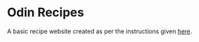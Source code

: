 # Odin Recipes

A basic recipe website created as per the instructions given [here](https://www.theodinproject.com/lessons/foundations-recipes#assignment).

